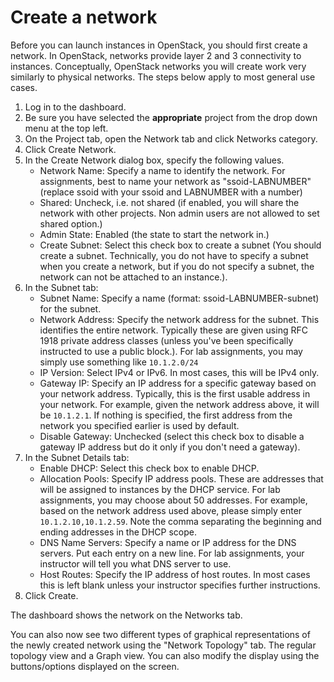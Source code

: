 # Create a network

Before you can launch instances in OpenStack, you should first create a network. In OpenStack, networks provide layer 2 and 3 connectivity to instances. Conceptually, OpenStack networks you will create work very similarly to physical networks. The steps below apply to most general use cases.

1. Log in to the dashboard.
2. Be sure you have selected the **appropriate** project from the drop down menu at the top left.
3. On the Project tab, open the Network tab and click Networks category.
4. Click Create Network.
5. In the Create Network dialog box, specify the following values.
   * Network Name: Specify a name to identify the network. For assignments, best to name your network as "ssoid-LABNUMBER" (replace ssoid with your ssoid and LABNUMBER with a number)
   * Shared: Uncheck, i.e. not shared (if enabled, you will share the network with other projects. Non admin users are not allowed to set shared option.)
   * Admin State: Enabled (the state to start the network in.)
   * Create Subnet: Select this check box to create a subnet (You should create a subnet. Technically, you do not have to specify a subnet when you create a network, but if you do not specify a subnet, the network can not be attached to an instance.).
6. In the Subnet tab:
   * Subnet Name: Specify a name (format: ssoid-LABNUMBER-subnet) for the subnet.
   * Network Address: Specify the network address for the subnet. This identifies the entire network. Typically these are given using RFC 1918 private address classes (unless you've been specifically instructed to use a public block.). For lab assignments, you may simply use something like ``10.1.2.0/24``
   * IP Version: Select IPv4 or IPv6. In most cases, this will be IPv4 only.
   * Gateway IP: Specify an IP address for a specific gateway based on your network address. Typically, this is the first usable address in your network. For example, given the network address above, it will be ``10.1.2.1``. If nothing is specified, the first address from the network you specified earlier is used by default.
   * Disable Gateway: Unchecked (select this check box to disable a gateway IP address but do it only if you don't need a gateway).
7. In the Subnet Details tab:
   * Enable DHCP: Select this check box to enable DHCP.
   * Allocation Pools: Specify IP address pools. These are addresses that will be assigned to instances by the DHCP service. For lab assignments, you may choose about 50 addresses. For example, based on the network address used above, please simply enter ``10.1.2.10,10.1.2.59``. Note the comma separating the beginning and ending addresses in the DHCP scope.
   * DNS Name Servers: Specify a name or IP address for the DNS servers. Put each entry on a new line. For lab assignments, your instructor will tell you what DNS server to use.
   * Host Routes: Specify the IP address of host routes. In most cases this is left blank unless your instructor specifies further instructions.
8. Click Create.

The dashboard shows the network on the Networks tab.

You can also now see two different types of graphical representations of the newly created network using the "Network Topology" tab. The regular topology view and a Graph view. You can also modify the display using the buttons/options displayed on the screen.
